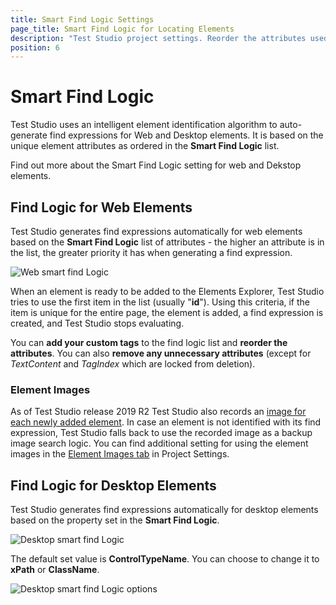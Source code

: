 ```yaml
---
title: Smart Find Logic Settings
page_title: Smart Find Logic for Locating Elements
description: "Test Studio project settings. Reorder the attributes used when building the Find expressions for elements recorded in Test Studio test. Use custom elements' attributes in the default find logic used to record new elements in Test Studio tests."
position: 6
---
```

# Smart Find Logic

Test Studio uses an intelligent element identification algorithm to auto-generate find expressions for Web and Desktop elements. It is based on the unique element attributes as ordered in the __Smart Find Logic__ list. 

Find out more about the Smart Find Logic setting for web and Dekstop elements. 

## Find Logic for Web Elements 

Test Studio generates find expressions automatically for web elements based on the __Smart Find Logic__ list of attributes - the higher an attribute is in the list, the greater priority it has when generating a find expression. 

![Web smart find Logic][1]

When an element is ready to be added to the Elements Explorer, Test Studio tries to use the first item in the list (usually "**id**"). Using this criteria, if the item is unique for the entire page, the element is added, a find expression is created, and Test Studio stops evaluating. <br>

You can **add your custom tags** to the find logic list and **reorder the attributes**. You can also **remove any unnecessary attributes** (except for _TextContent_ and _TagIndex_ which are locked from deletion).

### Element Images

As of Test Studio release 2019 R2 Test Studio also records an <a href="/features/elements-explorer/find-element-by-image" target="_blank">image for each newly added element</a>. In case an element is not identified with its find expression, Test Studio falls back to use the recorded image as a backup image search logic. You can find additional setting for using the element images in the <a href="/features/project-settings/element-images" target="_blank">Element Images tab</a> in Project Settings.

## Find Logic for Desktop Elements 

Test Studio generates find expressions automatically for desktop elements based on the property set in the __Smart Find Logic__. 

![Desktop smart find Logic][2]

The default set value is __ControlTypeName__. You can choose to change it to __xPath__ or __ClassName__. 

![Desktop smart find Logic options][3]

[1]: /img/features/project-settings/find-logic/fig1.png
[2]: /img/features/project-settings/find-logic/fig2.png
[3]: /img/features/project-settings/find-logic/fig3.png

